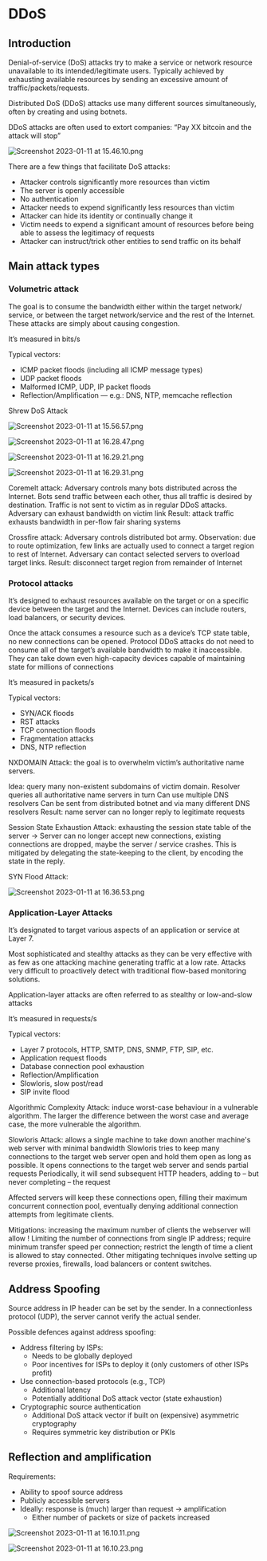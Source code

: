 # DDoS

## Introduction

Denial-of-service (DoS) attacks try to make a service or network resource unavailable to its intended/legitimate users. Typically achieved by exhausting available resources by sending an excessive amount of traffic/packets/requests.

Distributed DoS (DDoS) attacks use many different sources simultaneously, often by creating and using botnets. 

DDoS attacks are often used to extort companies: “Pay XX bitcoin and the attack will stop”

![Screenshot 2023-01-11 at 15.46.10.png](/assets/images/DDoS/Screenshot_2023-01-11_at_15.46.10.png)

There are a few things that facilitate DoS attacks:

- Attacker controls significantly more resources than victim
- The server is openly accessible
- No authentication
- Attacker needs to expend significantly less resources than victim
- Attacker can hide its identity or continually change it
- Victim needs to expend a significant amount of resources before being able to assess the legitimacy of requests
- Attacker can instruct/trick other entities to send traffic on its behalf

## Main attack types

### Volumetric attack

The goal is to consume the bandwidth either within the target network/ service, or between the target network/service and the rest of the Internet. These attacks are simply about causing congestion.

It’s measured in bits/s

Typical vectors:

- ICMP packet floods (including all ICMP message types)
- UDP packet floods
- Malformed ICMP, UDP, IP packet floods
- Reflection/Amplification — e.g.: DNS, NTP, memcache reflection

Shrew DoS Attack

![Screenshot 2023-01-11 at 15.56.57.png](/assets/images/DDoS/Screenshot_2023-01-11_at_15.56.57.png)

![Screenshot 2023-01-11 at 16.28.47.png](/assets/images/DDoS/Screenshot_2023-01-11_at_16.28.47.png)

![Screenshot 2023-01-11 at 16.29.21.png](/assets/images/DDoS/Screenshot_2023-01-11_at_16.29.21.png)

![Screenshot 2023-01-11 at 16.29.31.png](/assets/images/DDoS/Screenshot_2023-01-11_at_16.29.31.png)

Coremelt attack: Adversary controls many bots distributed across the Internet. Bots send traffic between each other, thus all traffic is desired by destination. Traffic is not sent to victim as in regular DDoS attacks. Adversary can exhaust bandwidth on victim link
Result: attack traffic exhausts bandwidth in per-flow fair sharing systems

Crossfire attack:  Adversary controls distributed bot army. Observation: due to route optimization, few links are actually used to connect a target region to rest of Internet. Adversary can contact selected servers to overload target links.
Result: disconnect target region from remainder of Internet

### Protocol attacks

It’s designed to exhaust resources available on the target or on a specific device between the target and the Internet. Devices can include routers, load balancers, or security devices.

Once the attack consumes a resource such as a device’s TCP state table, no new connections can be opened.
Protocol DDoS attacks do not need to consume all of the target’s available bandwidth to make it inaccessible. They can take down even high-capacity devices capable of maintaining state for millions of connections

It’s measured in packets/s

Typical vectors:

- SYN/ACK floods
- RST attacks
- TCP connection floods
- Fragmentation attacks
- DNS, NTP reflection

NXDOMAIN Attack: the goal is to overwhelm victim’s authoritative name servers. 

Idea: query many non-existent subdomains of victim domain.
Resolver queries all authoritative name servers in turn
Can use multiple DNS resolvers
Can be sent from distributed botnet and via many different DNS resolvers 
Result: name server can no longer reply to legitimate requests

Session State Exhaustion Attack: exhausting the session state table of the server → Server can no longer accept new connections, existing connections are dropped, maybe the server / service crashes. This is mitigated by delegating the state-keeping to the client, by encoding the state in the reply.

SYN Flood Attack: 

![Screenshot 2023-01-11 at 16.36.53.png](/assets/images/DDoS/Screenshot_2023-01-11_at_16.36.53.png)

### Application-Layer Attacks

It’s designated to target various aspects of an application or service at Layer 7. 

Most sophisticated and stealthy attacks as they can be very effective with as few as one attacking machine generating traffic at a low rate.
Attacks very difficult to proactively detect with traditional flow-based monitoring solutions.

Application-layer attacks are often referred to as stealthy or low-and-slow attacks

It’s measured in requests/s

Typical vectors:

- Layer 7 protocols, HTTP, SMTP, DNS, SNMP, FTP, SIP, etc.
- Application request floods
- Database connection pool exhaustion
- Reflection/Amplification
- Slowloris, slow post/read
- SIP invite flood

Algorithmic Complexity Attack: induce worst-case behaviour in a vulnerable algorithm. The larger the difference between the worst case and average case, the more vulnerable the algorithm.

Slowloris Attack: allows a single machine to take down another machine's web server with minimal bandwidth
Slowloris tries to keep many connections to the target web server open and hold them open as long as possible. It opens connections to the target web server and sends partial requests
Periodically, it will send subsequent HTTP headers, adding to – but never completing – the request

Affected servers will keep these connections open, filling their maximum concurrent connection pool, eventually denying additional connection attempts from legitimate clients.

Mitigations: increasing the maximum number of clients the webserver will allow ! Limiting the number of connections from single IP address; require minimum transfer speed per connection; restrict the length of time a client is allowed to stay connected.
Other mitigating techniques involve setting up reverse proxies, firewalls, load balancers or content switches.

## Address Spoofing

Source address in IP header can be set by the sender. In a connectionless protocol (UDP), the server cannot verify the actual sender.

Possible defences against address spoofing:

- Address filtering by ISPs:
    - Needs to be globally deployed
    - Poor incentives for ISPs to deploy it (only customers of other ISPs profit)
- Use connection-based protocols (e.g., TCP)
    - Additional latency
    - Potentially additional DoS attack vector (state exhaustion)
- Cryptographic source authentication
    - Additional DoS attack vector if built on (expensive) asymmetric cryptography
    - Requires symmetric key distribution or PKIs

## Reflection and amplification

Requirements: 

- Ability to spoof source address
- Publicly accessible servers
- Ideally: response is (much) larger than request → amplification
    - Either number of packets or size of packets increased

![Screenshot 2023-01-11 at 16.10.11.png](/assets/images/DDoS/Screenshot_2023-01-11_at_16.10.11.png)

![Screenshot 2023-01-11 at 16.10.23.png](/assets/images/DDoS/Screenshot_2023-01-11_at_16.10.23.png)